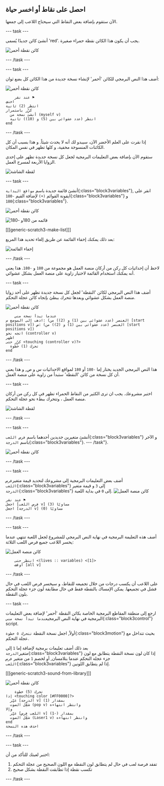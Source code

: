 ## احصل على نقاط أو اخسر حياة

الآن ستقوم بإضافة بعض النقاط التي سيحتاج اللاعب إلى جمعها.

\--- task \---

أنشئ كائن جديدًا يُسمى 'red'. يجب أن يكون هذا الكائن نقطة حمراء صغيرة.

![كائن نقطة أحمر](images/dots-red.png)

\--- /task \---

\--- task \---

أضف هذا النص البرمجي للكائن 'أحمر' لإنشاء نسخة جديدة من هذا الكائن كل بضع ثوان:

![كائن نقطة أحمر](images/red-sprite.png)

```blocks3
    عند نقر ⚑
اختفِ
انتظر (2) ثانية
كرِّر باستمرار 
  أنشئ نسخة من (myself v)
  انتظر (عدد عشوائي بين (5) و (10)) ثانية
end
```

\--- /task \---

إذا نقرت على العلم الأخضر الآن، سيبدو لك أنه لا يحدث شيئاً. و هذا بسبب أن كل الكائنات المنسوخة مخفية، و كلها تظهر في نفس المكان.

ستقوم الآن بإضافة بعض التعليمات البرمجية لجعل كل نسخة جديدة تظهر على إحدى الزوايا الأربعة لمسرح العمل.

![لقطة الشاشة](images/dots-start.png)

\--- task \---

أنشئ قائمة جديدة باسم `مواقع البداية`{:class="block3variables"}, انقر على ايقونة القوائم `(+)` لإضافة القيم `-180`{:class="block3variables"} و `180`{:class="block3variables"}.

![كائن نقطة أحمر](images/red-sprite.png)

![قائمه من 180و -180](images/dots-list.png)

[[[generic-scratch3-make-list]]]

بعد ذلك يمكنك إخفاء القائمة عن طريق إلغاء تحديد هذا المربع:

![إخفاء القائمة](images/hide-list.png)

\--- /task \---

لاحظ أن إحداثيات كل ركن من أركان منصة العمل هو مجموعة من `180` و `-180`. هذا يعني أنه يمكنك استخدام القائمة لاختيار زاوية على منصة العمل بشكل عشوائي.

\--- task \---

أضف هذا النص البرمجي لكائن 'النقطة' لجعل كل نسخة جديدة تظهر على أحد زوايا منصة العمل بشكل عشوائي وبعدها تتحرك ببطئ بإتجاه كائن عجلة التحكم.

![كائن نقطة أحمر](images/red-sprite.png)

```blocks3
    عندما تبدأ نسخة مني
اذهب إلى الموضع س: (العنصر (عدد عشوائي بين (1) و (2)) من [start positions v]) ص: (العنصر (عدد عشوائي بين (1) و (2)) من [start positions v])
اتجه نحو (controller v)
اظهر
كرِّر حتى <touching (controller v)?> 
  تحرك (1) خطوة
end
```

\--- /task \---

هذا النص البرمجي الجديد يختار إما `-180` أو `180` لمواقع الاحداثيات س و ص, و هذا يعني أن كل نسخة من كائن 'النقطة' ستبدأ من زاوية على منصة العمل.

\--- task \---

اختبر مشروعك. يجب ان ترى الكثير من النقاط الحمراء تظهر في كل ركن من أركان منصة العمل ، وتتحرك ببطء نحو عجلة التحكم.

![لقطة الشاشة](images/dots-red-test.png)

\--- /task \---

\--- task \---

أنشئ متغيرين جديدين أحدهما باسم `فرص اللعب`{:class="block3variables"} و الآخر باسم `الدرجة`{:class="block3variables"}. \--- /task"}.

![كائن نقطة أحمر](images/red-sprite.png)

\--- /task \---

\--- task \---

أضف بعض التعليمات البرمجية إلى مشروعك لتحديد قيمة متغير`فرص اللعب`{:class="block3variables"} إلى `3` و قيمة متغير `الدرجة`{:class="block3variables"} إلى `0` في بداية اللعبة. ![كائن منصة العمل](images/stage-sprite.png)

```blocks3
عند نقر ⚑
اجعل [فرص اللعب v] مساويًا (3)
اجعل [الدرجة v] مساويًا (0)
```

\--- /task \---

\--- task \---

أضف هذه التعليمة البرمجية في نهاية النص البرمجي للمشروع لجعل اللعبة تنتهي عندما يخسر اللاعب جميع فرص اللعب الثلاثة:

![كائن منصة العمل](images/stage-sprite.png)

```blocks3
    انتظر حتى <(lives :: variables) <[1]>
    أوقف [all v]
```

\--- /task \---

على اللاعب أن يكسب درجات من خلال تجميعه للنقاط، و سيخسر فرص اللعب في حال فشل في تجميعها. يمكن الإمساك بالنقطة فقط في حال مطابقة لون جزء عجلة التحكم بلون النقطة.

\--- task \---

ارجع إلى منطقة المقاطع البرمجية الخاصة بكائن النقطة 'أحمر' لإضافة بعض التعليمات البرمجية في نهاية النص البرمجي`عندما تبدأ نسخة مني`{:class="block3control"} script.

أولاً, اجعل نسخة النقطة `تتحرك ٥ خطوة`{:class="block3motion"} بحيث تتداخل مع عجلة التحكم.

بعد ذلك أضف تعليمات برمجية لإضافة إما `1` إلى متغير`الدرجة`{:class="block3variables"} إذا كان لون نسخة النقطة يتطابق مع لون جزء عجلة التحكم عندما بتلامسان, أو لخصم `1` من متغير `فرص اللعب`{:class="block3variables"} إذا لم يتطابق اللونين.

[[[generic-scratch3-sound-from-library]]]

![كائن نقطة أحمر](images/red-sprite.png)

```blocks3
    تحرك (5) خطوة
إذا <touching color [#FF0000]?> 
  غيِّر [الدرجة v] بمقدار (1)
  شغِّل الصوت (pop v) وانتظر انتهاءه
وإلا 
  غيِّر [اللعب فرص v] بمقدار (-1)
  شغِّل الصوت (Laser1 v) وانتظر انتهاءه
end
احذف هذه النسخة
```

\--- /task \---

\--- task \---

اختبر لعبتك للتأكد من أن:

1. تفقد فرصة لعب في حال لم يتطابق لون النقطة مع اللون الصحيح من عجلة التحكم
2. تكسب نقطة إذا تطابقت النقطة بشكل صحيح

\--- /task \---